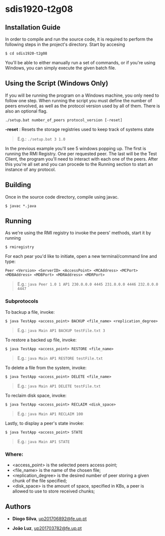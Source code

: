 # sdis1920-t2g08

## Installation Guide

In order to compile and run the source code, it is required to perform the following steps in the project's directory. Start by accesing 

```
$ cd sdis1920-t2g08
```

You'll be able to either manually run a set of commands, or if you're using Windows, you can simply execute the given batch file.

## Using the Script (Windows Only)

If you will be running the program on a Windows machine, you only need to follow one step. When running the script you must define the number of peers envolved, as well as the protocol version used by all of them. There is also an optional flag.

```
./setup.bat number_of_peers protocol_version [-reset]
```

**-reset** : Resets the storage registries used to keep track of systems state

> E.g.: `./setup.bat 3 1.0`

In the previous example you'll see 5 windows popping up. The first is running the RMI Registry. One per requested peer. The last will be the Test Client, the program you'll need to interact with each one of the peers. After this you're all set and you can procede to the Running section to start an instance of any protocol. 

## Building

Once in the source code directory, compile using javac.

```
$ javac *.java
```

## Running

As we're using the RMI registry to invoke the peers' methods, start it by running

```
$ rmiregistry
```

For each pear you'd like to initiate, open a new terminal/command line and type:

```
Peer <Version> <ServerID> <AccessPoint> <MCAddress> <MCPort> <MDBAddress> <MDBPort> <MDRAddress> <MDRPort>
```

> E.g.: `java Peer 1.0 1 AP1 230.0.0.0 4445 231.0.0.0 4446 232.0.0.0 4447`

### Subprotocols

To backup a file, invoke:

```
$ java TestApp <access_point> BACKUP <file_name> <replication_degree>
```
> E.g.: `java Main AP1 BACKUP testFile.txt 3`


To restore a backed up file, invoke:

```
$ java TestApp <access_point> RESTORE <file_name>
```
> E.g.: `java Main AP1 RESTORE testFile.txt`


 To delete a file from the system, invoke:

```
$ java TestApp <access_point> DELETE <file_name>
```
> E.g.: `java Main AP1 DELETE testFile.txt`


To reclaim disk space, invoke:

```
$ java TestApp <access_point> RECLAIM <disk_space>
```
 > E.g.: `java Main AP1 RECLAIM 100`


Lastly, to display a peer's state invoke:

```
$ java TestApp <access_point> STATE
```
> E.g.: `java Main AP1 STATE`

### Where:
* <access_point> is the selected peers access point;
* <file_name> is the name of the chosen file;
* <replication_degree> is the desired number of peer storing a given chunk of the file specified;
* <disk_space> is the amount of space, specified in KBs, a peer is allowed to use to store received chunks;


## Authors

* **Diogo Silva**, up201706892@fe.up.pt

* **João Luz**, up201703782@fe.up.pt
